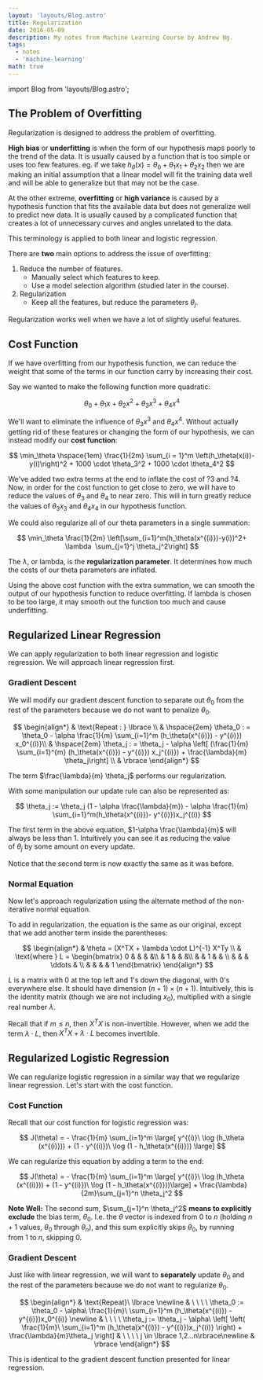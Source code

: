 ```yaml
---
layout: 'layouts/Blog.astro'
title: Regularization
date: 2016-05-09
description: My notes from Machine Learning Course by Andrew Ng.
tags:
  - notes
  - 'machine-learning'
math: true
---
```


import Blog from 'layouts/Blog.astro';

<Blog content={frontmatter}>

## The Problem of Overfitting

Regularization is designed to address the problem of overfitting.

**High bias** or **underfitting** is when the form of our hypothesis maps poorly to the trend of the data. It is usually caused by a function that is too simple or uses too few features. eg. if we take $h_\theta(x) = \theta_0 + \theta_1 x_1+ \theta_2 x_2$ then we are making an initial assumption that a linear model will fit the training data well and will be able to generalize but that may not be the case.

At the other extreme, **overfitting** or **high variance** is caused by a hypothesis function that fits the available data but does not generalize well to predict new data. It is usually caused by a complicated function that creates a lot of unnecessary curves and angles unrelated to the data.

This terminology is applied to both linear and logistic regression.

There are **two** main options to address the issue of overfitting:

1. Reduce the number of features.
   - Manually select which features to keep.
   - Use a model selection algorithm (studied later in the course).
2. Regularization
   - Keep all the features, but reduce the parameters $\theta_j$.

Regularization works well when we have a lot of slightly useful features.

## Cost Function

If we have overfitting from our hypothesis function, we can reduce the weight that some of the terms in our function carry by increasing their cost.

Say we wanted to make the following function more quadratic:

$$
\theta_0 + \theta_1 x + \theta_2 x^2 + \theta_3 x^3 + \theta_4 x^4
$$

We'll want to eliminate the influence of $\theta_3 x^3$ and $\theta_4 x^4$. Without actually getting rid of these features or changing the form of our hypothesis, we can instead modify our **cost function**:

$$
\min_\theta \hspace{1em}  \frac{1}{2m} \sum_{i = 1}^m  \left(h_\theta(x(i))-y(i)\right)^2 + 1000 \cdot \theta_3^2 + 1000 \cdot \theta_4^2
$$

We've added two extra terms at the end to inflate the cost of ?3 and ?4. Now, in order for the cost function to get close to zero, we will have to reduce the values of $\theta_3$ and $\theta_4$ to near zero. This will in turn greatly reduce the values of $\theta_3x_3$ and $\theta_4x_4$ in our hypothesis function.

We could also regularize all of our theta parameters in a single summation:

$$
\min_\theta \frac{1}{2m} \left[\sum_{i=1}^m(h_\theta(x^{(i)})-y(i))^2+ \lambda  \sum_{j=1}^j \theta_j^2\right]
$$

The $\lambda$, or lambda, is the **regularization parameter**. It determines how much the costs of our theta parameters are inflated.

Using the above cost function with the extra summation, we can smooth the output of our hypothesis function to reduce overfitting. If lambda is chosen to be too large, it may smooth out the function too much and cause underfitting.

## Regularized Linear Regression

We can apply regularization to both linear regression and logistic regression. We will approach linear regression first.

### Gradient Descent

We will modify our gradient descent function to separate out $\theta_0$ from the rest of the parameters because we do not want to penalize $\theta_0$.

$$
\begin{align*}
& \text{Repeat : } \lbrace \\
& \hspace{2em} \theta_0 : = \theta_0 - \alpha \frac{1}{m} \sum_{i=1}^m (h_\theta(x^{(i)}) - y^{(i)}) x_0^{(i)}\\
& \hspace{2em} \theta_j : =  \theta_j - \alpha \left[ (\frac{1}{m} \sum_{i=1}^{m} (h_\theta(x^{(i)}) - y^{(i)}) x_j^{(i)}) + \frac{\lambda}{m} \theta_j\right] \\
& \rbrace
\end{align*}
$$

The term $\frac{\lambda}{m} \theta_j$ performs our regularization.

With some manipulation our update rule can also be represented as:

$$
\theta_j := \theta_j (1 - \alpha \frac{\lambda}{m}) - \alpha \frac{1}{m} \sum_{i=1}^m(h_\theta(x^{(i)})- y^{(i)})x_j^{(i)}
$$

The first term in the above equation, $1-\alpha \frac{\lambda}{m}$ will always be less than 1. Intuitively you can see it as reducing the value of $\theta_j$ by some amount on every update.

Notice that the second term is now exactly the same as it was before.

### Normal Equation

Now let's approach regularization using the alternate method of the non-iterative normal equation.

To add in regularization, the equation is the same as our original, except that we add another term inside the parentheses:

$$
\begin{align*}
& \theta = (X^TX + \lambda \cdot L)^{-1} X^Ty \\
& \text{where } L =
\begin{bmatrix}
0 & & & &\\
& 1  & & &\\
& & 1 & & \\
&  & & \ddots & \\
& & &  & 1
\end{bmatrix}
\end{align*}
$$

$L$ is a matrix with $0$ at the top left and $1$'s down the diagonal, with $0$'s everywhere else. It should have dimension $(n+1)×(n+1)$. Intuitively, this is the identity matrix (though we are not including $x_0$), multiplied with a single real number $\lambda$.

Recall that if $m\leq n$, then $X^TX$ is non-invertible. However, when we add the term $\lambda \cdot L$, then $X^TX + \lambda \cdot L$ becomes invertible.

## Regularized Logistic Regression

We can regularize logistic regression in a similar way that we regularize linear regression. Let's start with the cost function.

### Cost Function

Recall that our cost function for logistic regression was:

$$
J(\theta) = - \frac{1}{m} \sum_{i=1}^m \large[ y^{(i)}\ \log (h_\theta (x^{(i)})) + (1 - y^{(i)})\ \log (1 - h_\theta(x^{(i)})) \large]
$$

We can regularize this equation by adding a term to the end:

$$
J(\theta) = - \frac{1}{m} \sum_{i=1}^m \large[ y^{(i)}\ \log (h_\theta (x^{(i)})) + (1 - y^{(i)})\ \log (1 - h_\theta(x^{(i)}))\large] + \frac{\lambda}{2m}\sum_{j=1}^n \theta_j^2
$$

**Note Well:** The second sum, $\sum_{j=1}^n \theta_j^2$ **means to explicitly exclude** the bias term, $\theta_0$. I.e. the $\theta$ vector is indexed from $0$ to $n$ (holding $n+1$ values, $\theta_0$ through $\theta_n$), and this sum explicitly skips $\theta_0$, by running from $1$ to $n$, skipping $0$.

### Gradient Descent

Just like with linear regression, we will want to **separately** update $\theta_0$ and the rest of the parameters because we do not want to regularize $\theta_0$.

$$
\begin{align*}
& \text{Repeat}\ \lbrace \newline
& \ \ \ \ \theta_0 := \theta_0 - \alpha\ \frac{1}{m}\ \sum_{i=1}^m (h_\theta(x^{(i)}) - y^{(i)})x_0^{(i)} \newline
& \ \ \ \ \theta_j := \theta_j - \alpha\ \left[ \left( \frac{1}{m}\ \sum_{i=1}^m (h_\theta(x^{(i)}) - y^{(i)})x_j^{(i)} \right) + \frac{\lambda}{m}\theta_j \right] & \ \ \ \ j \in \lbrace 1,2...n\rbrace\newline
& \rbrace
\end{align*}
$$

This is identical to the gradient descent function presented for linear regression.

</Blog>
